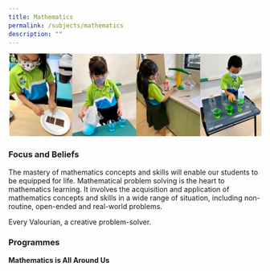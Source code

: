 ```yaml
---
title: Mathematics
permalink: /subjects/mathematics
description: ""
---
```

![](/images/ma-1.png)

### Focus and Beliefs
The mastery of mathematics concepts and skills will enable our students to be equipped for life. Mathematical problem solving is the heart to mathematics learning. It involves the acquisition and application of mathematics concepts and skills in a wide range of situation, including non-routine, open-ended and real-world problems.

Every Valourian, a creative problem-solver.

### Programmes
**Mathematics is All Around Us**